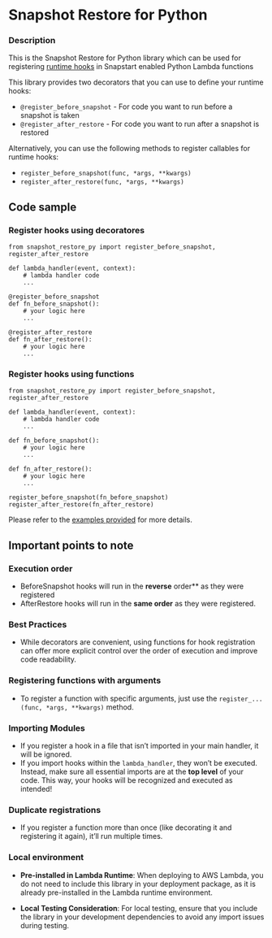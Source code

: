 # Snapshot Restore for Python

### Description

This is the Snapshot Restore for Python library which can be used for registering [runtime hooks](https://docs.aws.amazon.com/lambda/latest/dg/snapstart-runtime-hooks-python.html) in Snapstart enabled Python Lambda functions

This library provides two decorators that you can use to define your runtime hooks:

* `@register_before_snapshot` - For code you want to run before a snapshot is taken
* `@register_after_restore` - For code you want to run after a snapshot is restored

Alternatively, you can use the following methods to register callables for runtime hooks:

* `register_before_snapshot(func, *args, **kwargs)`
* `register_after_restore(func, *args, **kwargs)`

## Code sample

### Register hooks using decoratores
```
from snapshot_restore_py import register_before_snapshot, register_after_restore

def lambda_handler(event, context):
    # lambda handler code
    ...

@register_before_snapshot
def fn_before_snapshot():
    # your logic here
    ...

@register_after_restore
def fn_after_restore():
    # your logic here
    ...
```

### Register hooks using functions
```
from snapshot_restore_py import register_before_snapshot, register_after_restore

def lambda_handler(event, context):
    # lambda handler code
    ...

def fn_before_snapshot():
    # your logic here
    ...

def fn_after_restore():
    # your logic here
    ...

register_before_snapshot(fn_before_snapshot)
register_after_restore(fn_after_restore)

```

Please refer to the [examples provided](examples) for more details.

## Important points to note

### Execution order

  - BeforeSnapshot hooks will run in the **reverse** order** as they were registered
  - AfterRestore hooks will run in the **same order** as they were registered.

### Best Practices

  - While decorators are convenient, using functions for hook registration can offer more explicit control over the order of execution and improve code readability.

### Registering functions with arguments

  - To register a function with specific arguments, just use the `register_...(func, *args, **kwargs)` method.

### Importing Modules

  - If you register a hook in a file that isn’t imported in your main handler, it will be ignored.
  - If you import hooks within the `lambda_handler`, they won’t be executed. Instead, make sure all essential imports are at the **top level** of your code. This way, your hooks will be recognized and executed as intended!

### Duplicate registrations

  - If you register a function more than once (like decorating it and registering it again), it’ll run multiple times.

### Local environment

- **Pre-installed in Lambda Runtime**: When deploying to AWS Lambda, you do not need to include this library in your deployment package, as it is already pre-installed in the Lambda runtime environment.

- **Local Testing Consideration**: For local testing, ensure that you include the library in your development dependencies to avoid any import issues during testing.
